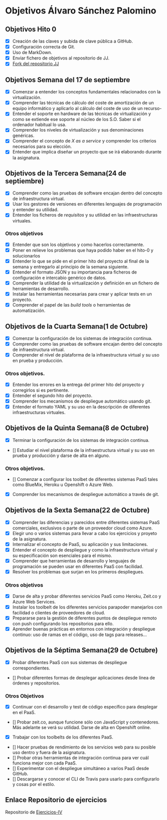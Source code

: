 # Objetivos Álvaro Sánchez Palomino


## Objetivos Hito 0
- [X] Creación de las claves y subida de clave pública a GitHub.
- [X] Configuración correcta de Git.
- [X] Uso de MarkDown.
- [X] Enviar fichero de objetivos al repositorio de JJ.
- [X] [Fork del repositorio JJ](https://github.com/Alvarosanpal/IV-18-19)

## Objetivos Semana del 17 de septiembre
- [X] Comenzar a entender los conceptos fundamentales relacionados con la virtualización.
- [X] Comprender las técnicas de cálculo del coste de amortización de un equipo informático y aplicarlo al cálculo del coste de uso de un recurso-
- [X] Entender el soporte en hardware de las técnicas de virtualización y como se extiende ese soporte al núcleo de los S.O. Saber si el ordenador habitual lo usa.
- [X] Comprender los niveles de virtualización y sus denominaciones genéricas.
- [X] Comprender el concepto de *X as a service* y comprender los criterios necesarios para su elección.
- [X] Entender que implica diseñar un proyecto que se irá elaborando durante la asignatura.

## Objetivos de la Tercera Semana(24 de septiembre)
- [X] Comprender como las pruebas de software encajan dentro del concepto de infraestructura virtual.
- [X] Usar los gestores de versiones en diferentes lenguajes de programación y entender su utilidad.
- [X] Entender los ficheros de *requisitos* y su utilidad en las infraestructuras virtuales.
### Otros objetivos
- [X] Entender que son los objetivos y como hacerlos correctamente.
- [X] Poner en relieve los problemas que haya podido haber en el hito-0 y solucionarlos
- [X] Entender lo que se pide en el primer hito del proyecto al final de la semana y entregarlo al principio de la semana siguiente.
- [X] Entender el formato JSON y su importancia para ficheros de configuración e intercabio genérico de datos.
- [X] Comprender la utilidad de la virtualización y definición en un fichero de herramientas de desarrollo.
- [X] Instalar las herramientas necesarias para crear y aplicar tests en un proyecto.
- [X] Comprender el papel de las *build tools* o herramientas de automatización.

## Objetivos de la Cuarta Semana(1 de Octubre)
- [X] Comenzar la configuración de los sistemas de integración continua.
- [X] Comprender como las pruebas de software encajan dentro del concepto de infraestructura virtual.
- [X] Comprender el nivel de plataforma de la infraestructura virtual y su uso en prueba y producción.
### Otros objetivos.
- [X] Entender los errores en la entrega del primer hito del proyecto y corregirlos si es pertinente.
- [X] Entender el segundo hito del proyecto.
- [X] Comprender los mecanismos de despliegue automático usando git.
- [X] Entender el formato YAML y su uso en la descripción de diferentes infraestructuras virtuales.

## Objetivos de la Quinta Semana(8 de Octubre)
- [X] Terminar la configuración de los sistemas de integración continua.
- [] Estudiar el nivel plataforma de la infraestructura virtual y su uso en prueba y producción y darse de alta en alguno.
### Otros objetivos.
- [] Comenzar a configurar los toolbet de diferentes sistemas PaaS tales como BlueMix, Heroku u Openshift o Azure Web.
- [X] Comprender los mecanismos de despliegue automático a través de git.

## Objetivos de la Sexta Semana(22 de Octubre)
- [X] Comprender las diferencias y parecidos entre diferentes sistemas PaaS comerciales, exclusivos o parte de un proveedor cloud como Azure.
- [X] Elegir uno o varios sistemas para llevar a cabo los ejercicios y proyeto de la asignatura. 
- [X] Internalizar el concepto de PaaS, su aplicación y sus limitaciones.
- [X] Entender el concepto de despliegue y como la infraestructura virtual y su especificación son esenciales para el mismo.
- [X] Comprender que herramientas de desarrollo y lenguajes de programación se pueden usar en diferentes PaaS con facilidad.
- [X] Resolver los problemas que surjan en los primeros despliegues.
### Otros objetivos
- [X] Darse de alta y probar diferentes servicios PaaS como Heroku, Zeit.co y Azure Web Services.
- [X] Instalar los toolbelt de los diferentes servicios parapoder manejarlos con facilidad o clientes de proveedores de cloud.
- [X] Prepararse para la gestión de diferentes puntos de despliegue remoto con push configurando los repositorios para ello.
- [X] Aprender buenas prácticas en entornos con integración y despliegue continuo: uso de ramas en el código, uso de tags para releases...

## Objetivos de la Séptima Semana(29 de Octubre)
- [X] Probar diferentes PaaS con sus sistemas de despliegue correspondientes.
- [] Probar diferentes formas de desplegar aplicaciones desde línea de órdenes y repositorios.
### Otros Objetivos
- [X] Continuar con el desarrollo y test de código específico para desplegar en el PaaS.
- [] Probar zeit.co, aunque funcione sólo con JavaScript y contenedores. Más adelante se verá su utilidad. Darse de alta en Openshift online.
- [X] Trabajar con los toolbelts de los diferentes PaaS.
- [] Hacer pruebas de rendimiento de los servicios web para su posible uso dentro y fuera de la asignatura.
- [] Probar otras herramientas de integración continua para ver cuál funciona mejor con cada PaaS.
- [] Experimentar con el despliegue simultáneo a varios PaaS desde GitHub.
- [] Descargarse y conocer el CLI de Travis para usarlo para configurarlo y cosas por el estilo.



## Enlace Repositorio de ejercicios
 Repositorio de  [Ejercicios-IV](https://github.com/Alvarosanpal/Ejercicios-IV)

 
 



